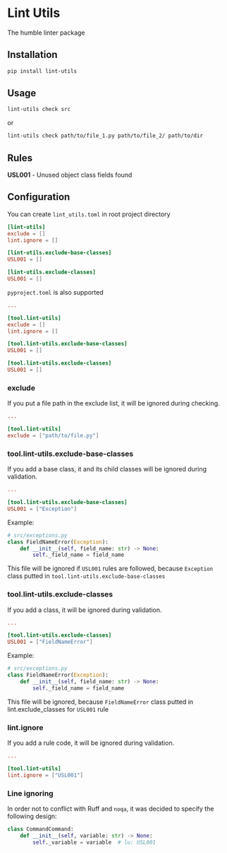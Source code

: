 # Lint Utils

The humble linter package

## Installation

```bash
pip install lint-utils
```

## Usage

```bash
lint-utils check src
```

or

```bash
lint-utils check path/to/file_1.py path/to/file_2/ path/to/dir
```

## Rules

**USL001** - Unused object class fields found

## Configuration

You can create `lint_utils.toml` in root project directory

```toml
[lint-utils]
exclude = []
lint.ignore = []

[lint-utils.exclude-base-classes]
USL001 = []

[lint-utils.exclude-classes]
USL001 = []
```

`pyproject.toml` is also supported

```toml
...

[tool.lint-utils]
exclude = []
lint.ignore = []

[tool.lint-utils.exclude-base-classes]
USL001 = []

[tool.lint-utils.exclude-classes]
USL001 = []
```

### exclude

If you put a file path in the exclude list, it will be ignored during checking.

```toml
...

[tool.lint-utils]
exclude = ["path/to/file.py"]
```

### tool.lint-utils.exclude-base-classes

If you add a base class, it and its child classes will be ignored during validation.

```toml
...

[tool.lint-utils.exclude-base-classes]
USL001 = ["Exception"]
```

Example:

```py
# src/exceptions.py
class FieldNameError(Exception):
    def __init__(self, field_name: str) -> None:
        self._field_name = field_name
```

This file will be ignored if `USL001` rules are followed, because `Exception` class putted in `tool.lint-utils.exclude-base-classes`

### tool.lint-utils.exclude-classes

If you add a class, it will be ignored during validation.

```toml
...

[tool.lint-utils.exclude-classes]
USL001 = ["FieldNameError"]
```

Example:

```py
# src/exceptions.py
class FieldNameError(Exception):
    def __init__(self, field_name: str) -> None:
        self._field_name = field_name
```

This file will be ignored, because `FieldNameError` class putted in lint.exclude_classes for `USL001` rule

### lint.ignore

If you add a rule code, it will be ignored during validation.

```toml
...

[tool.lint-utils]
lint.ignore = ["USL001"]
```

### Line ignoring

In order not to conflict with Ruff and `noqa`, it was decided to specify the following design:

```python
class CommandCommand:
    def __init__(self, variable: str) -> None:
        self._variable = variable  # lu: USL001
```
